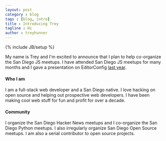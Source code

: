 ```yaml
---
layout: post
category : blog
tags : [blog, intro]
title : Introducing Trey
tagline : Hi
author : treyhunner
---
```


{% include JB/setup %}

My name is Trey and I'm excited to announce that I plan to help co-organize the San Diego JS meetups.  I have attended San Diego JS meetups for many months and I gave a presentation on EditorConfig [last year][1].

#### Who I am

I am a full-stack web developer and a San Diego native.  I love hacking on open source and helping out prospective web developers.  I have been making cool web stuff for fun and profit for over a decade.

#### Community

I organize the San Diego Hacker News meetups and I co-organize the San Diego Python meetups.  I also irregularly organize San Diego Open Source meetups.  I am also a serial contributor to open source projects.

[1]: http://treyhunner.com/editorconfig-slides/
